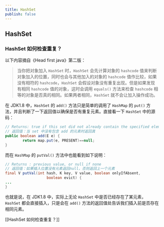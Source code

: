 ```yaml
---
title: HashSet
publish: false
---
```


## HashSet
### HashSet 如何检查重复？

以下内容摘自《Head first java》第二版：

> 当你把对象加入 `HashSet` 时，`HashSet` 会先计算对象的 `hashcode` 值来判断对象加入的位置，同时也会与其他加入的对象的 `hashcode` 值作比较，如果没有相符的 `hashcode`，`HashSet` 会假设对象没有重复出现。但是如果发现有相同 `hashcode` 值的对象，这时会调用 `equals()` 方法来检查 `hashcode` 相等的对象是否真的相同。如果两者相同，`HashSet` 就不会让加入操作成功。

在 JDK1.8 中，`HashSet` 的 `add()` 方法只是简单的调用了 `HashMap` 的 `put()` 方法，并且判断了一下返回值以确保是否有重复元素。直接看一下 `HashSet` 中的源码：

```java
// Returns: true if this set did not already contain the specified element
// 返回值：当 set 中没有包含 add 的元素时返回真
public boolean add(E e) {
        return map.put(e, PRESENT)==null;
}
```

而在 `HashMap` 的 `putVal()` 方法中也能看到如下说明：

```java
// Returns : previous value, or null if none
// 返回值：如果插入位置没有元素返回null，否则返回上一个元素
final V putVal(int hash, K key, V value, boolean onlyIfAbsent,
                   boolean evict) {
...
}
```

也就是说，在 JDK1.8 中，实际上无论 `HashSet` 中是否已经存在了某元素，`HashSet` 都会直接插入，只是会在 `add()` 方法的返回值处告诉我们插入前是否存在相同元素。

[[HashSet 如何检查重复？]]
